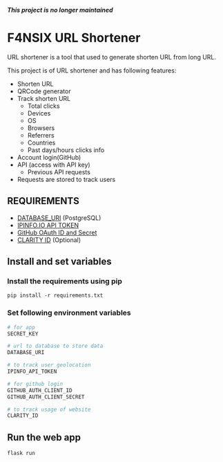 ***This project is no longer maintained***

# F4NSIX URL Shortener

URL shortener is a tool that used to generate shorten URL from long URL.

This project is of URL shortener and has following features:

- Shorten URL
- QRCode generator
- Track shorten URL
    - Total clicks
    - Devices
    - OS
    - Browsers
    - Referrers
    - Countries
    - Past days/hours clicks info
- Account login(GitHub)
- API (access with API key)
    - Previous API requests
- Requests are stored to track users

## REQUIREMENTS

- [DATABASE_URI](https://neon.tech/) (PostgreSQL)
- [IPINFO.IO API TOKEN](https://ipinfo.io/)
- [GitHub OAuth ID and Secret](https://github.com/settings/applications/new)
- [CLARITY ID](https://clarity.microsoft.com/) (Optional)


## Install and set variables

### Install the requirements using pip

```
pip install -r requirements.txt
```

### Set following environment variables
```python
# for app
SECRET_KEY

# url to database to store data
DATABASE_URI

# to track user geolocation
IPINFO_API_TOKEN

# for github login
GITHUB_AUTH_CLIENT_ID
GITHUB_AUTH_CLIENT_SECRET

# to track usage of website
CLARITY_ID
```

## Run the web app
```
flask run
```
